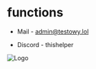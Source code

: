 # functions

- Mail - admin@testowy.lol

- Discord - thishelper

![Logo](http://nurkowydyziu.ct8.pl/def.png)
